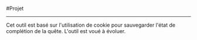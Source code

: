 #Projet

---

Cet outil est basé sur l'utilisation de cookie pour sauvegarder l'état de complétion de la quête.
L'outil est voué à évoluer.